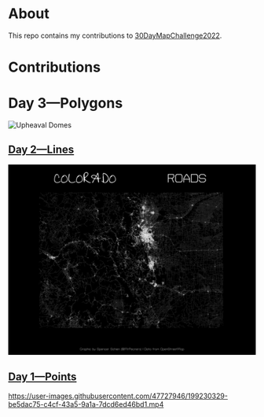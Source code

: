 # About

This repo contains my contributions to [30DayMapChallenge2022](https://30daymapchallenge.com/).

# Contributions

# Day 3—Polygons

![Upheaval Domes](../../plots/day_3/titled_upheaval_domes.png)

## [Day 2—Lines](R/day_2_lines)

![Colorado Roads](plots/day_2/co_roads_titled.png)

## [Day 1—Points](R/day_1_points)

https://user-images.githubusercontent.com/47727946/199230329-be5dac75-c4cf-43a5-9a1a-7dcd6ed46bd1.mp4

